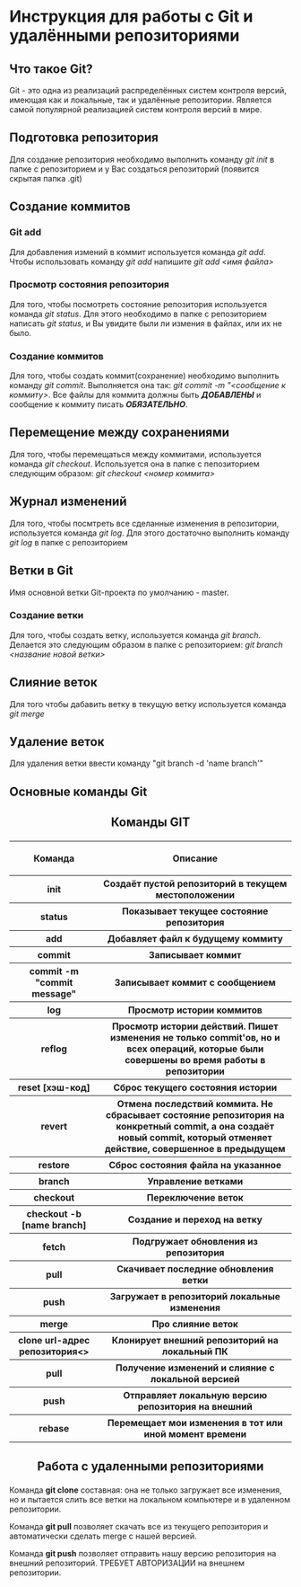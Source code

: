 # Инструкция для работы с Git и удалёнными репозиториями

## Что такое Git?
Git - это одна из реализаций распределённых систем контроля версий, имеющая как и локальные, так и удалённые репозитории. Является самой популярной реализацией систем контроля версий в мире.
## Подготовка репозитория
Для создание репозитория необходимо выполнить команду *git init*  в папке с репозиторием и у Вас создаться репозиторий (появится скрытая папка .git)

## Создание коммитов

### Git add
Для добавления измений в коммит используется команда *git add*. Чтобы использовать команду *git add* напишите *git add <имя файла>*

### Просмотр состояния репозитория
Для того, чтобы посмотреть состояние репозитория используется команда *git status*. Для этого необходимо в папке с репозиторием написать *git status*, и Вы увидите были ли измения в файлах, или их не было.

### Создание коммитов
Для того, чтобы создать коммит(сохранение) необходимо выполнить команду *git commit*. Выполняется она так: *git commit -m "<сообщение к коммиту>*. Все файлы для коммита должны быть ***ДОБАВЛЕНЫ*** и сообщение к коммиту писать ***ОБЯЗАТЕЛЬНО***.

## Перемещение между сохранениями
Для того, чтобы перемещаться между коммитами, используется команда *git checkout*. Используется она в папке с пепозиторием следующим образом: *git checkout <номер коммита>*

## Журнал изменений
Для того, чтобы посмтреть все сделанные изменения в репозитории, используется команда *git log*. Для этого достаточно выполнить команду *git log* в папке с репозиторием

## Ветки в Git

Имя основной ветки Git-проекта по умолчанию - master.

### Создание ветки

Для того, чтобы создать ветку, используется команда *git branch*. Делается это следующим образом в папке с репозиторием: *git branch <название новой ветки>*

## Слияние веток

Для того чтобы дабавить ветку в текущую ветку используется команда *git merge <name branch>*

## Удаление веток
Для удаления ветки ввести команду "git branch -d 'name branch'"

## Основные команды Git

<H2> <p style="text-align: center;"> Команды GIT </p> </H2>
<table>
<tr><th><p style="text-align: center;">Команда</th><th><p style="text-align: center;">Описание</th></tr>
<tr><th>init</th><th> Создаёт пустой репозиторий в текущем местоположении</th></tr>
<tr><th>status</th><th>Показывает текущее состояние репозитория</th></tr>
<tr><th>add</th><th>Добавляет файл к будущему коммиту</th></tr>
<tr><th>commit</th><th>Записывает коммит</th></tr>
<tr><th>commit -m "commit message"</th><th>Записывает коммит с сообщением</th></tr>
<tr><th>log</th><th>Просмотр истории коммитов</th></tr>
<tr><th>reflog</th><th>Просмотр истории действий. Пишет изменения не только commit'ов, но и всех операций, которые были совершены во время работы в репозитории</th></tr>
<tr><th>reset [хэш-код]</th><th>Сброс текущего состояния истории</th></tr>
<tr><th>revert</th><th>Отмена последствий коммита. Не сбрасывает состояние репозитория на конкретный commit, а она создаёт новый commit, который отменяет действие, совершенное в предыдущем</th></tr>
<tr><th>restore</th><th>Сброс состояния файла на указанное</th></tr>
<tr><th>branch</th><th>Управление ветками</th></tr>
<tr><th>checkout</th><th>Переключение веток</th></tr>
<tr><th>checkout -b [name branch]</th><th>Создание и переход на ветку</th></tr>
<tr><th>fetch</th><th>Подгружает обновления из репозитория</th></tr>
<tr><th>pull</th><th>Скачивает последние обновления ветки</th></tr>
<tr><th>push</th><th>Загружает в репозиторий локальные изменения</th></tr>
<tr><th>merge</th><th>Про слияние веток</th></tr>
<tr><th>clone url-адрес репозитория<></th><th>Клонирует внешний репозиторий на локальный ПК</th></tr>
<tr><th>pull</th><th>Получение изменений и слияние с локальной версией</th></tr>
<tr><th>push</th><th>Отправляет локальную версию репозитория на внешний</th></tr>
<tr><th>rebase</th><th>Перемещает мои изменения в тот или иной момент времени</th></tr>
</table>


<H2> <p style="text-align: center;"> Работа с удаленными репозиториями</p> </H2>

Команда **git clone** составная: она не только
загружает все изменения, но и пытается слить
все ветки на локальном компьютере и в
удаленном репозитории.

Команда **git pull** позволяет скачать все из текущего репозитория и автоматически
сделать merge с нашей версией.

Команда **git push** позволяет отправить нашу
версию репозитория на внешний репозиторий. ТРЕБУЕТ АВТОРИЗАЦИИ на внешнем репозитории.

